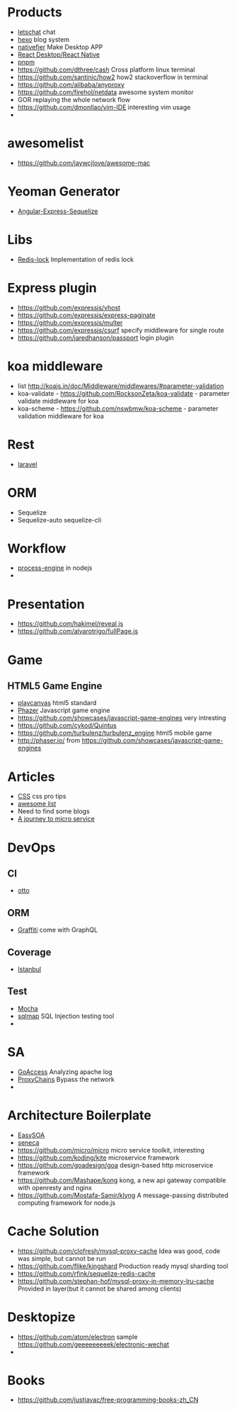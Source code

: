 
# Products
 - [letschat](https://github.com/sdelements/lets-chat) chat
 - [hexo](https://github.com/hexojs/hexo) blog system
 - [nativefier](https://github.com/jiahaog/nativefier) Make Desktop APP
 - [React Desktop/React Native](https://github.com/gabrielbull/react-desktop)
 - [pnpm](https://github.com/rstacruz/pnpm)
 - https://github.com/dthree/cash Cross platform linux terminal
 - https://github.com/santinic/how2 how2 stackoverflow in terminal
 - https://github.com/alibaba/anyproxy
 - https://github.com/firehol/netdata awesome system monitor
 - GOR replaying the whole network flow
 - https://github.com/dmonllao/vim-IDE interesting vim usage
 - 
 
# awesomelist
 - https://github.com/jaywcjlove/awesome-mac

# Yeoman Generator
 - [Angular-Express-Sequelize](https://github.com/rayokota/generator-angular-express-sequelize)

# Libs
 - [Redis-lock](https://github.com/errorception/redis-lock) Implementation of redis lock

# Express plugin
 - https://github.com/expressjs/vhost
 - https://github.com/expressjs/express-paginate
 - https://github.com/expressjs/multer
 - https://github.com/expressjs/csurf specify middleware for single route
 - https://github.com/jaredhanson/passport login plugin

# koa middleware
 - list http://koajs.in/doc/Middleware/middlewares/#parameter-validation
 - koa-validate - https://github.com/RocksonZeta/koa-validate - parameter validate middleware for koa
 - koa-scheme - https://github.com/nswbmw/koa-scheme - parameter validation middleware for koa

 
# Rest
 - [laravel](https://github.com/laravel/laravel)

# ORM
 - Sequelize
 - Sequelize-auto sequelize-cli 

# Workflow
 - [process-engine](https://github.com/oliverzy/process-engine.js) in nodejs
 - 

# Presentation
 - https://github.com/hakimel/reveal.js
 - https://github.com/alvarotrigo/fullPage.js 

# Game
## HTML5 Game Engine
 - [playcanvas](https://github.com/playcanvas/engine) html5 standard
 - [Phazer](https://github.com/photonstorm/phaser) Javascript game engine
 - https://github.com/showcases/javascript-game-engines very intresting
 - https://github.com/cykod/Quintus
 - https://github.com/turbulenz/turbulenz_engine html5 mobile game
 - http://phaser.io/ from https://github.com/showcases/javascript-game-engines

# Articles
 - [CSS](https://github.com/AllThingsSmitty/css-protips) css pro tips
 - [awesome list](https://github.com/sindresorhus/awesome)
 - Need to find some blogs
 - [A journey to micro service](https://sudo.hailoapp.com/services/2015/03/09/journey-into-a-microservice-world-part-1/)

# DevOps
## CI
 - [otto](https://ottoproject.io/)

## ORM
 - [Graffiti](https://github.com/RisingStack/graffiti) come with GraphQL
 
## Coverage
 - [Istanbul](https://github.com/gotwarlost/istanbul)
 

## Test
 - [Mocha](https://github.com/mochajs/mocha) 
 - [sqlmap](https://github.com/sqlmapproject/sqlmap) SQL Injection testing tool
 - 
 
# SA
 - [GoAccess](https://github.com/allinurl/goaccess) Analyzing apache log
 - [ProxyChains](https://github.com/haad/proxychains) Bypass the network
 - 
 
# Architecture Boilerplate
 - [EasySOA](https://github.com/easysoa/EasySOA)
 - [seneca](https://github.com/senecajs/seneca)
 - https://github.com/micro/micro micro service toolkit, interesting
 - https://github.com/koding/kite microservice framework
 - https://github.com/goadesign/goa design-based http microservice framework
 - https://github.com/Mashape/kong kong, a new api gateway compatible with openresty and nginx
 - https://github.com/Mostafa-Samir/klyng A message-passing distributed computing framework for node.js

# Cache Solution
 - https://github.com/clofresh/mysql-proxy-cache Idea was good, code was simple, but cannot be run
 - https://github.com/flike/kingshard Production ready mysql sharding tool
 - https://github.com/rfink/sequelize-redis-cache 
 - https://github.com/stephan-hof/mysql-proxy-in-memory-lru-cache Provided in layer(but it cannot be shared among clients)


# Desktopize 
 - https://github.com/atom/electron sample https://github.com/geeeeeeeeek/electronic-wechat
 - 

# Books
 - https://github.com/justjavac/free-programming-books-zh_CN
